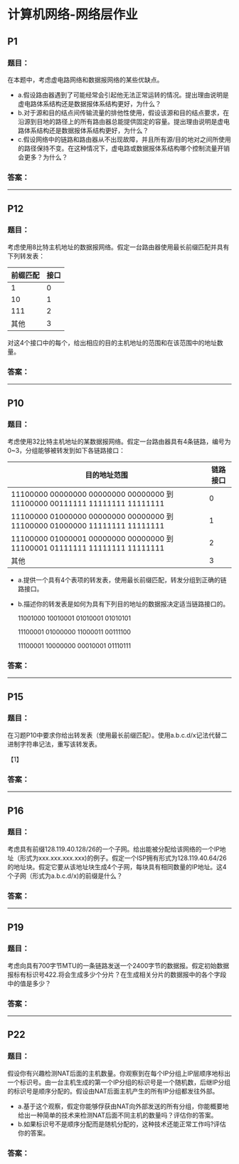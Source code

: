 # 计算机网络-网络层作业

## P1

### 题目：

在本题中，考虑虚电路网络和数据报网络的某些优缺点。

- a.假设路由器遇到了可能经常会引起他无法正常运转的情况。提出理由说明是虚电路体系结构还是数据报体系结构更好，为什么？
- b.对于源和目的结点间传输流量的排他性使用，假设该源和目的结点要求，在沿源到目地的路径上的所有路由器总能提供固定的容量。提出理由说明是虚电路体系结构还是数据报体系结构更好，为什么？
- c.假设网络中的链路和路由器从不出现故障，并且所有源/目的地对之间所使用的路径保持不变。在这种情况下，虚电路或数据报体系结构哪个控制流量开销会更多？为什么？

### 答案：





---

## P12

### 题目：

考虑使用8比特主机地址的数据报网络。假定一台路由器使用最长前缀匹配并具有下列转发表：

| 前缀匹配 | 接口 |
| -------- | ---- |
| 1        | 0    |
| 10       | 1    |
| 111      | 2    |
| 其他     | 3    |

对这4个接口中的每个，给出相应的目的主机地址的范围和在该范围中的地址数量。

### 答案：



---

## P10

### 题目：

考虑使用32比特主机地址的某数据报网络。假定一台路由器具有4条链路，编号为0~3，分组能够被转发到如下各链路接口：

| 目的地址范围                                                 | 链路接口 |
| ------------------------------------------------------------ | -------- |
| 11100000 00000000 00000000 00000000                                     到 11100000 00111111 11111111 11111111 | 0        |
| 11100000 01000000 00000000 00000000                                     到  11100000 01000000 11111111 11111111 | 1        |
| 11100000 01000001 00000000 00000000                                     到11100001 01111111 11111111 11111111 | 2        |
| 其他                                                         | 3        |

- a.提供一个具有4个表项的转发表，使用最长前缀匹配，转发分组到正确的链路接口。

- b.描述你的转发表是如何为具有下列目的地址的数据报决定适当链路接口的。

  11001000 10010001 01010001 01010101

  11100001 01000000 11000011 00111100

  11100001 10000000 00010001 01110111

### 答案：



---

## P15

### 题目：

在习题P10中要求你给出转发表（使用最长前缀匹配）。使用a.b.c.d/x记法代替二进制字符串记法，重写该转发表。

【1】

### 答案：



---

## P16

### 题目：

考虑具有前缀128.119.40.128/26的一个子网。给出能被分配给该网络的一个IP地址（形式为xxx.xxx.xxx.xxx)的例子。假定一个ISP拥有形式为128.119.40.64/26的地址块。假定它要从该地址块生成4个子网，每块具有相同数量的IP地址。这4个子网（形式为a.b.c.d/x)的前缀是什么？

### 答案：



---

## P19

### 题目：

考虑向具有700字节MTU的一条链路发送一个2400字节的数据报。假定初始数据报标有标识号422.将会生成多少个分片？在生成相关分片的数据报中的各个字段中的值是多少？

### 答案：



---

## P22

### 题目：

假设你有兴趣检测NAT后面的主机数量。你观察到在每个IP分组上IP层顺序地标出一个标识号。由一台主机生成的第一个IP分组的标识号是一个随机数，后继IP分组的标识号是顺序分配的。假设由NAT后面主机产生的所有IP分组都发往外部。

- a.基于这个观察，假定你能够俘获由NAT向外部发送的所有分组，你能概要地给出一种简单的技术来检测NAT后面不同主机的数量吗？评估你的答案。
- b.如果标识号不是顺序分配而是随机分配的，这种技术还能正常工作吗?评估你的答案。

### 答案：

